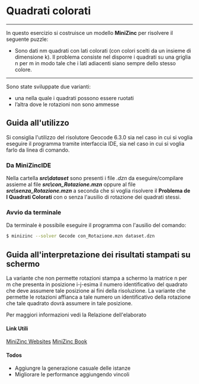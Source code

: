 # Quadrati colorati
***
In questo esercizio si costruisce un modello **MiniZinc** per risolvere il seguente puzzle:
- Sono dati nm quadrati con lati colorati (con colori scelti da un insieme di dimensione k). Il problema consiste nel disporre i quadrati su una griglia n per m in modo tale che i lati adiacenti
siano sempre dello stesso colore. 
***
Sono state sviluppate due varianti:
- una nella quale i quadrati possono essere ruotati
- l’altra dove le rotazioni non sono ammesse

## Guida all'utilizzo
Si consiglia l'utilizzo del risolutore Geocode 6.3.0 sia nel caso in cui si voglia eseguire il programma tramite interfaccia IDE, sia nel caso in cui si voglia farlo da linea di comando.

### Da MiniZincIDE

Nella cartella ***src\dataset*** sono presenti i file *.dzn* da eseguire/compilare
assieme al file ***src\con_Rotazione.mzn*** oppure al file ***src\senza_Rotazione.mzn*** 
a seconda che si voglia risolvere il **Problema de I Quadrati Colorati** con o senza l'ausilio di rotazione dei 
quadrati stessi.

### Avvio da terminale
Da terminale è possibile eseguire il programma con l'ausilio del comando:
```sh
$ minizinc --solver Gecode con_Rotazione.mzn dataset.dzn
```
## Guida all'interpretazione dei risultati stampati su schermo
La variante che non permette rotazioni stampa a schermo la matrice n per  m che presenta in posizione i-j-esima il numero identificativo del quadrato che deve assumere tale posizione ai fini della risoluzione.
La variante che permette le rotazioni affianca a tale numero un identificativo della rotazione che tale quadrato dovrà assumere in tale posizione.

Per maggiori informazioni vedi la Relazione dell'elaborato

#### Link Utili

[MiniZinc Websites](https://www.minizinc.org/)
[MiniZinc Book](https://www.minizinc.org/downloads/doc-latest/minizinc-tute.pdf)

#### Todos

 - Aggiungre la generazione casuale delle istanze
 - Migliorare le performance aggiungendo vincoli

